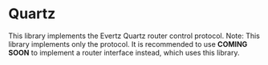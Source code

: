 # Quartz

This library implements the Evertz Quartz router control protocol. Note: This library implements only the protocol. It is recommended to use **COMING SOON** to implement a router interface instead, which uses this library.
